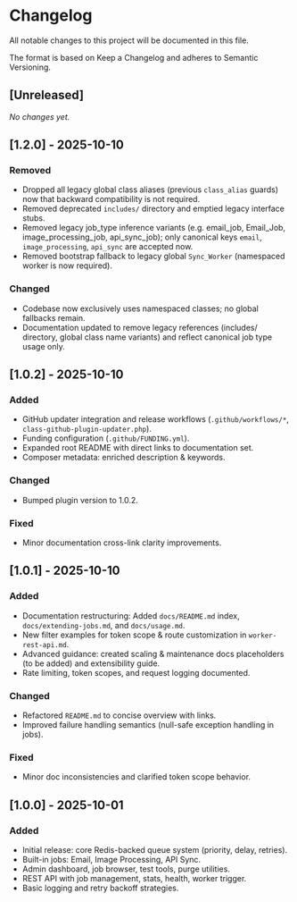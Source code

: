 # Changelog

All notable changes to this project will be documented in this file.

The format is based on Keep a Changelog and adheres to Semantic Versioning.

## [Unreleased]
_No changes yet._

## [1.2.0] - 2025-10-10
### Removed
- Dropped all legacy global class aliases (previous `class_alias` guards) now that backward compatibility is not required.
- Removed deprecated `includes/` directory and emptied legacy interface stubs.
- Removed legacy job_type inference variants (e.g. email_job, Email_Job, image_processing_job, api_sync_job); only canonical keys `email`, `image_processing`, `api_sync` are accepted now.
- Removed bootstrap fallback to legacy global `Sync_Worker` (namespaced worker is now required).
### Changed
- Codebase now exclusively uses namespaced classes; no global fallbacks remain.
- Documentation updated to remove legacy references (includes/ directory, global class name variants) and reflect canonical job type usage only.

## [1.0.2] - 2025-10-10
### Added
- GitHub updater integration and release workflows (`.github/workflows/*`, `class-github-plugin-updater.php`).
- Funding configuration (`.github/FUNDING.yml`).
- Expanded root README with direct links to documentation set.
- Composer metadata: enriched description & keywords.

### Changed
- Bumped plugin version to 1.0.2.

### Fixed
- Minor documentation cross-link clarity improvements.

## [1.0.1] - 2025-10-10
### Added
- Documentation restructuring: Added `docs/README.md` index, `docs/extending-jobs.md`, and `docs/usage.md`.
- New filter examples for token scope & route customization in `worker-rest-api.md`.
- Advanced guidance: created scaling & maintenance docs placeholders (to be added) and extensibility guide.
- Rate limiting, token scopes, and request logging documented.

### Changed
- Refactored `README.md` to concise overview with links.
- Improved failure handling semantics (null-safe exception handling in jobs).

### Fixed
- Minor doc inconsistencies and clarified token scope behavior.

## [1.0.0] - 2025-10-01
### Added
- Initial release: core Redis-backed queue system (priority, delay, retries).
- Built-in jobs: Email, Image Processing, API Sync.
- Admin dashboard, job browser, test tools, purge utilities.
- REST API with job management, stats, health, worker trigger.
- Basic logging and retry backoff strategies.

